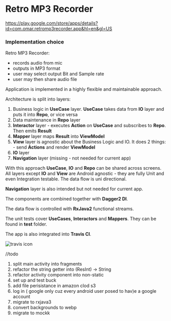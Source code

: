 # Retro MP3 Recorder

https://play.google.com/store/apps/details?id=com.omar.retromp3recorder.app&hl=en&gl=US
### Implementation choice

Retro MP3 Recorder:
 - records audio from mic
 - outputs in MP3 format
 - user may select output Bit and Sample rate
 - user may then share audio file

Application is implemented in a highly flexible
and maintainable approach.

Architecture is split into layers:

1. Business logic in **UseCase** layer. **UseCase** takes data from **IO** layer and puts it into **Repo**, or vice versa
2. Data maintenance in **Repo** layer
3. **Interactor** layer - executes **Action** on **UseCase** and subscribes to **Repo**. Then emits **Result**
5. **Mapper** layer  maps **Result** into **ViewModel**
4. **View** layer is agnostic about the Business Logic and IO. It does 2 things: - send **Actions** and render **ViewModel**
6. **IO** layer
7. **Navigation** layer (missing - not needed for current app)

With this approach **UseCase**, **IO** and **Repo** can be shared across screens.
All layers except **IO** and **View** are Android agnostic - they are fully Unit and even Integration testable.
The data flow is uni directional.

**Navigation** layer is also intended but not needed for current app.

The components are combined together with **Dagger2 DI**.

The data flow is controlled with **RxJava2** functional streams.

The unit tests cover **UseCases**, **Interactors** and **Mappers**. They can be found in **test** folder.

The app is also integrated into **Travis CI**.

![travis icon](https://travis-ci.org/alkurop/LameMp3Ndk.svg?branch=master)


//todo 
1. split main activity into fragments
2. refactor the string getter into (ResInt) -> String
3. refactor activity component into non-static
4. set up and test buck
5. add file perisistance in amazon clod s3
6. log in ( google only cuz every android user posed to hav)e a google account
7. migrate to rxjava3
8. convert backgrounds to webp
9. migrate to mockk

